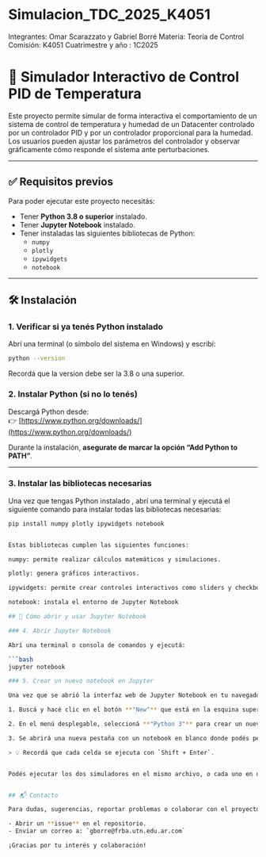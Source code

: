 # Simulacion_TDC_2025_K4051

Integrantes: Omar Scarazzato y Gabriel Borré
Materia: Teoría de Control
Comisión: K4051
Cuatrimestre y año : 1C2025

# 📘 Simulador Interactivo de Control PID de Temperatura

Este proyecto permite simular de forma interactiva el comportamiento de un sistema de control de temperatura y humedad de un Datacenter controlado por un controlador PID y por un controlador proporcional para la humedad. Los usuarios pueden ajustar los parámetros del controlador y observar gráficamente cómo responde el sistema ante perturbaciones.

---

## ✅ Requisitos previos

Para poder ejecutar este proyecto necesitás:

- Tener **Python 3.8 o superior** instalado.
- Tener **Jupyter Notebook** instalado.
- Tener instaladas las siguientes bibliotecas de Python:
  - `numpy`
  - `plotly`
  - `ipywidgets`
  - `notebook`

---

## 🛠️ Instalación

### 1. Verificar si ya tenés Python instalado

Abrí una terminal (o símbolo del sistema en Windows) y escribí:

```bash
python --version
```
Recordá que la version debe ser la 3.8 o una superior.


### 2. Instalar Python (si no lo tenés)

Descargá Python desde:  
👉 [https://www.python.org/downloads/](https://www.python.org/downloads/)

Durante la instalación, **asegurate de marcar la opción “Add Python to PATH”**.

---

### 3. Instalar las bibliotecas necesarias

Una vez que tengas Python instalado , abrí una terminal y ejecutá el siguiente comando para instalar todas las bibliotecas necesarias:

```bash
pip install numpy plotly ipywidgets notebook


Estas bibliotecas cumplen las siguientes funciones:

numpy: permite realizar cálculos matemáticos y simulaciones.

plotly: genera gráficos interactivos.

ipywidgets: permite crear controles interactivos como sliders y checkboxes en Jupyter.

notebook: instala el entorno de Jupyter Notebook

## 🚀 Cómo abrir y usar Jupyter Notebook

### 4. Abrir Jupyter Notebook

Abrí una terminal o consola de comandos y ejecutá:

```bash
jupyter notebook

### 5. Crear un nuevo notebook en Jupyter

Una vez que se abrió la interfaz web de Jupyter Notebook en tu navegador:

1. Buscá y hacé clic en el botón **"New"** que está en la esquina superior derecha.

2. En el menú desplegable, seleccioná **"Python 3"** para crear un nuevo notebook con kernel Python.

3. Se abrirá una nueva pestaña con un notebook en blanco donde podés pegar y ejecutar código.

> 💡 Recordá que cada celda se ejecuta con `Shift + Enter`.


Podés ejecutar los dos simuladores en el mismo archivo, o cada uno en un archivo distinto.


## 📬 Contacto

Para dudas, sugerencias, reportar problemas o colaborar con el proyecto, podés:

- Abrir un **issue** en el repositorio.
- Enviar un correo a: `gborre@frba.utn.edu.ar.com`

¡Gracias por tu interés y colaboración!















